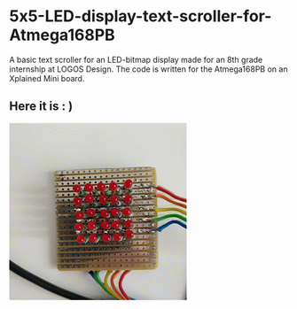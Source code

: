 # 5x5-LED-display-text-scroller-for-Atmega168PB
A basic text scroller for an LED-bitmap display made for an 8th grade internship at LOGOS Design.
The code is written for the Atmega168PB on an Xplained Mini board.

## Here it is : )
![](LED.gif)
